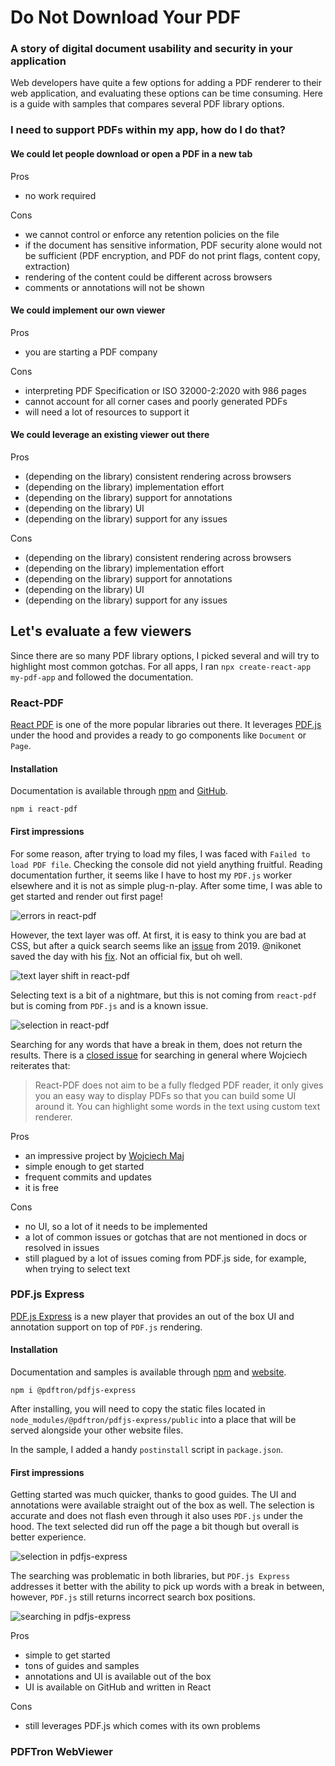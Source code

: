 # Do Not Download Your PDF
### A story of digital document usability and security in your application

Web developers have quite a few options for adding a PDF renderer to their web application, and evaluating these options can be time consuming. Here is a guide with samples that compares several PDF library options.

### I need to support PDFs within my app, how do I do that?

#### We could let people download or open a PDF in a new tab

Pros
+ no work required

Cons
- we cannot control or enforce any retention policies on the file
- if the document has sensitive information, PDF security alone would not be sufficient (PDF encryption, and PDF do not print flags, content copy, extraction)
- rendering of the content could be different across browsers
- comments or annotations will not be shown

#### We could implement our own viewer

Pros
+ you are starting a PDF company

Cons
- interpreting PDF Specification or ISO 32000-2:2020 with 986 pages
- cannot account for all corner cases and poorly generated PDFs
- will need a lot of resources to support it

#### We could leverage an existing viewer out there

Pros
+ (depending on the library) consistent rendering across browsers
+ (depending on the library) implementation effort
+ (depending on the library) support for annotations
+ (depending on the library) UI
+ (depending on the library) support for any issues

Cons
- (depending on the library) consistent rendering across browsers
- (depending on the library) implementation effort
- (depending on the library) support for annotations
- (depending on the library) UI
- (depending on the library) support for any issues

## Let's evaluate a few viewers

Since there are so many PDF library options, I picked several and will try to highlight most common gotchas. For all apps, I ran `npx create-react-app my-pdf-app` and followed the documentation.

### React-PDF

[React PDF](https://www.npmjs.com/package/react-pdf) is one of the more popular libraries out there. It leverages [PDF.js](https://mozilla.github.io/pdf.js/) under the hood and provides a ready to go components like `Document` or `Page`. 

#### Installation

Documentation is available through [npm](https://www.npmjs.com/package/react-pdf) and [GitHub](https://github.com/wojtekmaj/react-pdf).

```
npm i react-pdf
```

#### First impressions

For some reason, after trying to load my files, I was faced with `Failed to load PDF file`. Checking the console did not yield anything fruitful. Reading documentation further, it seems like I have to host my `PDF.js` worker elsewhere and it is not as simple plug-n-play. After some time, I was able to get started and render out first page!

![errors in react-pdf](./assets/screenshots/react-pdf/React-PDF.png)

However, the text layer was off. At first, it is easy to think you are bad at CSS, but after a quick search seems like an [issue](https://github.com/wojtekmaj/react-pdf/issues/332) from 2019. @nikonet saved the day with his [fix](https://github.com/wojtekmaj/react-pdf/issues/332#issuecomment-458121654). Not an official fix, but oh well. 

![text layer shift in react-pdf](./assets/screenshots/react-pdf/React-PDF-text-layer.png)

Selecting text is a bit of a nightmare, but this is not coming from `react-pdf` but is coming from `PDF.js` and is a known issue.

![selection in react-pdf](./assets/screenshots/react-pdf/react-pdf-selection.gif)

Searching for any words that have a break in them, does not return the results. There is a [closed issue](https://github.com/wojtekmaj/react-pdf/issues/189) for searching in general where Wojciech reiterates that:

> React-PDF does not aim to be a fully fledged PDF reader, 
> it only gives you an easy way to display PDFs so that you can build some UI around it. 
> You can highlight some words in the text using custom text renderer.

Pros
+ an impressive project by [Wojciech Maj](https://wojtekmaj.pl/)
+ simple enough to get started
+ frequent commits and updates
+ it is free

Cons
- no UI, so a lot of it needs to be implemented
- a lot of common issues or gotchas that are not mentioned in docs or resolved in issues
- still plagued by a lot of issues coming from PDF.js side, for example, when trying to select text

### PDF.js Express

[PDF.js Express](https://pdfjs.express/) is a new player that provides an out of the box UI and annotation support on top of `PDF.js` rendering. 

#### Installation

Documentation and samples is available through [npm](https://www.npmjs.com/package/@pdftron/pdfjs-express) and [website](https://pdfjs.express/documentation/get-started).

```
npm i @pdftron/pdfjs-express
```

After installing, you will need to copy the static files located in `node_modules/@pdftron/pdfjs-express/public` into a place that will be served alongside your other website files.

In the sample, I added a handy `postinstall` script in `package.json`.

#### First impressions

Getting started was much quicker, thanks to good guides. The UI and annotations were available straight out of the box as well. The selection is accurate and does not flash even through it also uses `PDF.js` under the hood. The text selected did run off the page a bit though but overall is better experience.

![selection in pdfjs-express](./assets/screenshots/pdfjs-express/pdfjs-express-selection.gif)

The searching was problematic in both libraries, but `PDF.js Express` addresses it better with the ability to pick up words with a break in between, however, `PDF.js` still returns incorrect search box positions. 

![searching in pdfjs-express](./assets/screenshots/pdfjs-express/pdfjs-express-search.png)

Pros
+ simple to get started
+ tons of guides and samples
+ annotations and UI is available out of the box
+ UI is available on GitHub and written in React

Cons
- still leverages PDF.js which comes with its own problems

### PDFTron WebViewer



